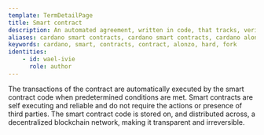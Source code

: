 ```yaml
---
template: TermDetailPage
title: Smart contract
description: An automated agreement, written in code, that tracks, verifies, and executes the binding transactions of a contract between various parties.
aliases: cardano smart contracts, cardano smart contracts, cardano alonzo hard fork smart contracts, cardano smart contract release​, cardano smart contract release date​, cardano smart contracts launch​, cardano ada smart contracts​, cardano smart contract launch date​, cardano roadmap​, when will cardano get smart contracts​, when are smart contracts coming to cardano​
keywords: cardano, smart, contracts, contract, alonzo, hard, fork
identities: 
    - id: wael-ivie
      role: author
---
```


The transactions of the contract are automatically executed by the smart contract code when predetermined conditions are met. Smart contracts are self executing and reliable and do not require the actions or presence of third parties. The smart contract code is stored on, and distributed across, a decentralized blockchain network, making it transparent and irreversible.